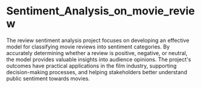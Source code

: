 # Sentiment_Analysis_on_movie_review

The review sentiment analysis project focuses on developing an effective model for classifying movie reviews into sentiment categories. By accurately determining whether a review is positive, negative, or neutral, the model provides valuable insights into audience opinions. The project's outcomes have practical applications in the film industry, supporting decision-making processes, and helping stakeholders better understand public sentiment towards movies.
